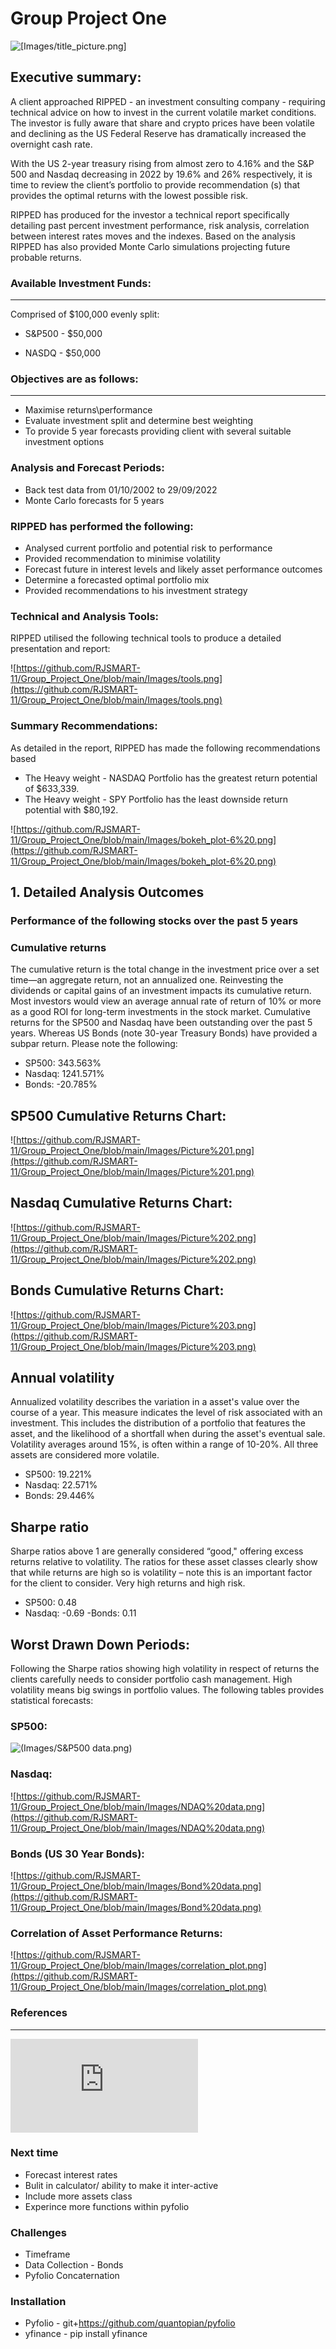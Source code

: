 # Group Project One
 
 ![[Images/title_picture.png]](https://github.com/RJSMART-11/Group_Project_One/blob/main/Images/title_picture.png)
 ## Executive summary:
 A client approached RIPPED - an investment consulting company - requiring technical advice on how to invest in the current volatile market conditions. The investor is fully aware that share and crypto prices have been volatile and declining as the US Federal Reserve has dramatically increased the overnight cash rate. 

 With the US 2-year treasury rising from almost zero to 4.16% and the S&P 500 and Nasdaq decreasing in 2022 by 19.6% and 26% respectively, it is time to review the client’s portfolio to provide recommendation (s) that provides the optimal returns with the lowest possible risk. 

 RIPPED has produced for the investor a technical report specifically detailing past percent investment performance, risk analysis, correlation between interest rates moves and the indexes. Based on the analysis RIPPED has also provided Monte Carlo simulations projecting future probable returns. 

 ### Available Investment Funds:
 ---
 Comprised of $100,000 evenly split:
 - S&P500 - $50,000

 - NASDQ - $50,000

 ### Objectives are as follows:
 ---
- Maximise returns\performance
- Evaluate investment split and determine best weighting
- To provide 5 year forecasts providing client with several suitable investment options

 ### Analysis and Forecast Periods:

 - Back test data from 01/10/2002 to 29/09/2022
 - Monte Carlo forecasts for 5 years

 ### RIPPED has performed the following:
 -	Analysed current portfolio and potential risk to performance
 -	Provided recommendation to minimise volatility
 -	Forecast future in interest levels and likely asset performance outcomes
 -	Determine a forecasted optimal portfolio mix
 -	Provided recommendations to his investment strategy 

 ### Technical and Analysis Tools:
 RIPPED utilised the following technical tools to produce a detailed presentation and report:

![https://github.com/RJSMART-11/Group_Project_One/blob/main/Images/tools.png](https://github.com/RJSMART-11/Group_Project_One/blob/main/Images/tools.png)

 ### Summary Recommendations:
 As detailed in the report, RIPPED has made the following recommendations based

- The Heavy weight - NASDAQ Portfolio has the greatest return potential of $633,339.
- The Heavy weight - SPY Portfolio has the least downside return potential with $80,192.

![https://github.com/RJSMART-11/Group_Project_One/blob/main/Images/bokeh_plot-6%20.png](https://github.com/RJSMART-11/Group_Project_One/blob/main/Images/bokeh_plot-6%20.png)

 ## 1.	Detailed Analysis Outcomes 

 ### Performance of the following stocks over the past 5 years
 ### Cumulative returns
 The cumulative return is the total change in the investment price over a set time—an aggregate return, not an annualized one. Reinvesting the dividends or capital gains of an investment impacts its cumulative return.
 Most investors would view an average annual rate of return of 10% or more as a good ROI for long-term investments in the stock market.
 Cumulative returns for the SP500 and Nasdaq have been outstanding over the past 5 years. Whereas US Bonds (note 30-year Treasury Bonds) have provided a subpar return. Please note the following:
 -	SP500:	 343.563%
 -	Nasdaq:	1241.571%
 -	Bonds:	-20.785%

 ## SP500 Cumulative Returns Chart:
![https://github.com/RJSMART-11/Group_Project_One/blob/main/Images/Picture%201.png](https://github.com/RJSMART-11/Group_Project_One/blob/main/Images/Picture%201.png)

 ## Nasdaq Cumulative Returns Chart:
![https://github.com/RJSMART-11/Group_Project_One/blob/main/Images/Picture%202.png](https://github.com/RJSMART-11/Group_Project_One/blob/main/Images/Picture%202.png)

 ## Bonds Cumulative Returns Chart:
![https://github.com/RJSMART-11/Group_Project_One/blob/main/Images/Picture%203.png](https://github.com/RJSMART-11/Group_Project_One/blob/main/Images/Picture%203.png)

 ## Annual volatility
 Annualized volatility describes the variation in a asset's value over the course of a year. This measure indicates the level of risk associated with an investment. This includes the distribution of a portfolio that features the asset, and the likelihood of a shortfall when during the asset's eventual sale.
 Volatility averages around 15%, is often within a range of 10-20%.  All three assets are considered more volatile.  
 - SP500: 	19.221%
 - Nasdaq: 	22.571%
 - Bonds: 	29.446%

 ## Sharpe ratio
 Sharpe ratios above 1 are generally considered “good," offering excess returns relative to volatility. 
 The ratios for these asset classes clearly show that while returns are high so is volatility – note this is an important factor for the client to consider. Very high returns and high risk. 
 - SP500:	0.48
 - Nasdaq:	-0.69
 -Bonds:	0.11	

 ## Worst Drawn Down Periods:
 Following the Sharpe ratios showing high volatility in respect of returns the clients carefully needs to consider portfolio cash management. High volatility means big swings in portfolio values. 
 The following tables provides statistical forecasts:

 ### SP500:
 ![(Images/S&P500 data.png)](https://github.com/RJSMART-11/Group_Project_One/blob/main/Images/S%26P500%20data.png)

 ### Nasdaq:
![https://github.com/RJSMART-11/Group_Project_One/blob/main/Images/NDAQ%20data.png](https://github.com/RJSMART-11/Group_Project_One/blob/main/Images/NDAQ%20data.png)

 ### Bonds (US 30 Year Bonds):
![https://github.com/RJSMART-11/Group_Project_One/blob/main/Images/Bond%20data.png](https://github.com/RJSMART-11/Group_Project_One/blob/main/Images/Bond%20data.png)

 ### Correlation of Asset Performance Returns:
![https://github.com/RJSMART-11/Group_Project_One/blob/main/Images/correlation_plot.png](https://github.com/RJSMART-11/Group_Project_One/blob/main/Images/correlation_plot.png)


 ### References
 ---
 ![(References.md)](https://github.com/RJSMART-11/Group_Project_One/blob/main/References.md)
 
 ### Next time
  - Forecast interest rates
  - Bulit in calculator/ ability to make it inter-active
  - Include more assets class
  - Experince more functions within pyfolio
 
 ### Challenges
 - Timeframe
 - Data Collection - Bonds
 - Pyfolio Concaternation
 ### Installation
 - Pyfolio - git+https://github.com/quantopian/pyfolio
 - yfinance - pip install yfinance
